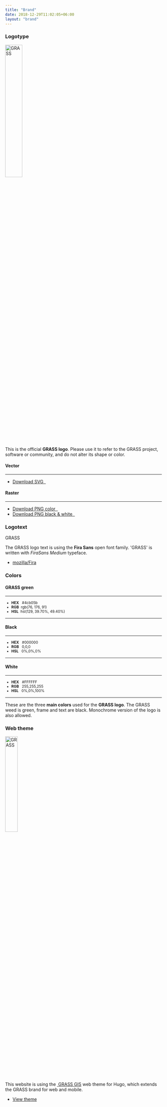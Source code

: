 ```yaml
---
title: "Brand"
date: 2018-12-29T11:02:05+06:00
layout: "brand"
---
```


### Logotype

<div class="container">
<div class="row mt-30">
<div class="col-lg-6 text-center panel">
<img src="../../images/logos/gs-green.svg" width="33%" alt="GRASS">
</div>

<div class="col-lg-6">
This is the official <b>GRASS logo</b>. Please use it to refer  to the GRASS project, software or community, and do not alter its shape or color.
<div class="row mt-30">
<div class="col-lg-5">
<h4 class="grey-color-light">Vector</h4>
<hr>
<ul class="list-unstyled dil">
<li><a href="/images/logos/gs-green.svg"> <i class="fa fa-download"></i> Download SVG &#160; </a></li>
</ul>
</div>

<div class="col-lg-7">
<h4 class="grey-color-light">Raster</h4>
<hr>
<ul class="list-unstyled dil">
<li><a href="/images/logos/grassgis_logo_colorlogo_text_whitebg.png"><i class="fa fa-download"></i>  Download PNG color &#160; </a></li>
<li><a href="/images/logos/grassgis_logo_graylogo_text_whitebg.png"><i class="fa fa-download"></i> Download PNG black & white &#160; </a></li>
</ul>
</div>
</div>
</div>
 </div>
 </div>


### Logotext

<div class="row mt-30 mb-2">

<div class="col-lg-6 col-sm-12">
<p class="hdlg grass black-color text-center">GRASS</p>	
</div>

<div class="col-lg-6 col-sm-12">
<p>The GRASS logo text is using the <b>Fira Sans</b></a> open font family.  'GRASS' is written  with <i>FiraSans Medium</i> typeface. </p>
<ul class="list-unstyled dil">
<li><a href="https://github.com/mozilla/Fira" target="_blank"><i class="fab fa-github"></i> mozilla/Fira</a></li>
</ul>
</div>
</div>


### Colors

<div class="row mt-30 mb-2">
	
<div class="col-lg-2 col-sm-12">
    <h4>GRASS green</h4><hr>
    <div class="card grass-green-bg mb-2"></div>
	<small>
<ul class="list-unstyled">
<li><b>HEX</b>  &#160; #4cb05b</li>
<li><b>RGB</b>  &#160;rgb(76, 176, 91)</li>
<li><b>HSL</b> &#160;hsl(129, 39.70%, 49.40%)</li>
</ul>
</small>
<hr class="mb-4">
</div>

<div class="col-lg-2 col-sm-12"><h4 >Black</h4><hr><div class="card black-color-bg mb-2"></div>
<small>
<ul class="list-unstyled clr">
<li><b>HEX</b>   &#160; #000000</li>
<li><b>RGB</b>   &#160; 0,0,0</li>
<li><b>HSL</b>  &#160; 0%,0%,0%</li>
</ul>
</small>

<hr></div>
<div class="col-lg-2 col-sm-12"><h4 >White</h4><hr><div class="card white-color-bg mb-2"></div>
<small>
<ul class="list-unstyled clr">
<li><b>HEX</b>   &#160; #FFFFFF</li>
<li><b>RGB</b>   &#160; 255,255,255</li>
<li><b>HSL</b>  &#160; 0%,0%,100%</li>
</ul>
</small>
<hr></div>

   <div class="col-lg-6 col-sm-12">
    <p>These are the three <b>main colors</b> used for the <b>GRASS logo</b>. The GRASS weed is green,  frame and text are black. Monochrome version of the logo is also allowed. </p>
	</div>
</div>


### Web theme

<div class="row mt-30 mb-2">

<div class="col-lg-6">
<div class="grassthm text-center overlay">
<img class="" alt="GRASS" src="../../images/logos/gs-green.svg" width="28%">
</div>
</div>
<div class="col-lg-6">
<p>This website is using the <a class="bigr" href="/about/theme"><i class="ms ms-grass-gis ms-1-5x"></i>&#160;<span class=" black-color grass">GRASS <span class="  black-color gis">GIS</span></span></a> web theme for Hugo, which extends the GRASS brand for web and mobile.</p>

<ul class="list-unstyled dil">
<li><a href="/about/theme"><i class="ms ms-grass-gis"></i> View theme</a></li>
</ul>
</div>
</div>




